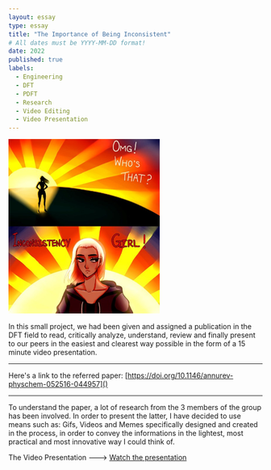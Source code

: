 ```yaml
---
layout: essay
type: essay
title: "The Importance of Being Inconsistent"
# All dates must be YYYY-MM-DD format!
date: 2022
published: true
labels:
  - Engineering
  - DFT
  - PDFT
  - Research
  - Video Editing
  - Video Presentation
---
```


<img width="300px" class="rounded float-start pe-4" src="../img/Modelling/Imp.jpg">

In this small project, we had been given and assigned a publication in the DFT field to read, critically analyze, understand, review and finally present to our peers in the easiest and clearest way possible in the form of a 15 minute video presentation.

------
Here's a link to the referred paper: [https://doi.org/10.1146/annurev-physchem-052516-044957]()

-----

To understand the paper, a lot of research from the 3 members of the group has been involved. 
In order to present the latter, I have decided to use means such as: Gifs, Videos and Memes specifically designed and created in the process, in order to convey the informations in the lightest, most practical and most innovative way I could think of.


The Video Presentation ---> <a href="/src/Modelling/PowerPoint-Slide-Show-Assignment-Final-version.mp4"><i class="large github icon "></i>Watch the presentation</a>


